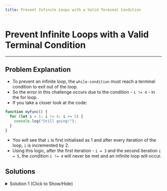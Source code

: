```yaml
---
title: Prevent Infinite Loops with a Valid Terminal Condition
---
```

# Prevent Infinite Loops with a Valid Terminal Condition

---
## Problem Explanation
- To prevent an infinite loop, the `while-condition` must reach a terminal condition to exit out of the loop.
- So the error in this challenge occurs due to the condition - `i != 4` - in the for loop.
- If you take a closer look at the code:

```javascript
function myFunc() {
  for (let i = 1; i != 4; i += 2) {
    console.log("Still going!");
  }
}
```
- You will see that `i` is first initialised as 1 and after every iteration of the loop, `i` is incremented by 2.
- Using this logic, after the first iteration - `i = 3` and the second iteration `i = 5`, the condition `i != 4` will never be met and an infinite loop will occur.

## Solutions

<details><summary>Solution 1 (Click to Show/Hide)</summary>

```javascript
function myFunc() {
  for (let i = 1; i <= 4; i += 2) {
    console.log("Still going!");
  }
}
```
</details>
